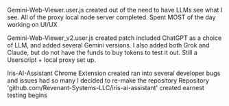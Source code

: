 Gemini-Web-Viewer.user.js created out of the need to have LLMs see what I see. 
All of the proxy local node server completed.
Spent MOST of the day working on UI/UX

Gemini-Web-Viewer_v2.user.js created
patch included ChatGPT as a choice of LLM, and added several Gemini versions. I also added both Grok and Claude, but do not have the funds to buy tokens to test it out.
Still a Userscript + local proxy set up.

Iris-AI-Assistant Chrome Extension created
ran into several developer bugs and issues
had so many I decided to re-make the repository
Repository 'github.com/Revenant-Systems-LLC/iris-ai-assistant' created
earnest testing begins
